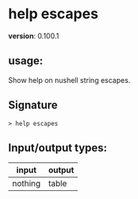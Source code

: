 # help escapes

**version**: 0.100.1

## **usage**:

Show help on nushell string escapes.

## Signature

`> help escapes `

## Input/output types:

| input   | output |
| ------- | ------ |
| nothing | table  |
